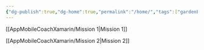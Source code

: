 ```yaml
---
{"dg-publish":true,"dg-home":true,"permalink":"/home/","tags":["gardenEntry"],"dgPassFrontmatter":true}
---
```



[[AppMobileCoachXamarin/Mission 1\|Mission 1]]

[[AppMobileCoachXamarin/Mission 2\|Mission 2]]
